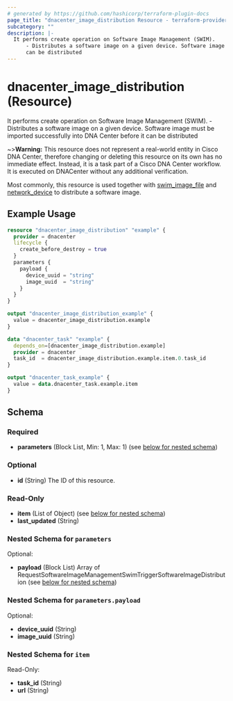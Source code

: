 ```yaml
---
# generated by https://github.com/hashicorp/terraform-plugin-docs
page_title: "dnacenter_image_distribution Resource - terraform-provider-dnacenter"
subcategory: ""
description: |-
  It performs create operation on Software Image Management (SWIM).
      - Distributes a software image on a given device. Software image must be imported successfully into DNA Center before it
      can be distributed
---
```


# dnacenter_image_distribution (Resource)

It performs create operation on Software Image Management (SWIM).
	- Distributes a software image on a given device. Software image must be imported successfully into DNA Center before it
	can be distributed

~>**Warning:**
This resource does not represent a real-world entity in Cisco DNA Center, therefore changing or deleting this resource on its own has no immediate effect.
Instead, it is a task part of a Cisco DNA Center workflow. It is executed on DNACenter without any additional verification.

Most commonly, this resource is used together with [swim_image_file](./swim_image_file.md) and [network_device](./network_device.md) to distribute a software image.

## Example Usage

```terraform
resource "dnacenter_image_distribution" "example" {
  provider = dnacenter
  lifecycle {
    create_before_destroy = true
  }
  parameters {
    payload {
      device_uuid = "string"
      image_uuid  = "string"
    }
  }
}

output "dnacenter_image_distribution_example" {
  value = dnacenter_image_distribution.example
}

data "dnacenter_task" "example" {
  depends_on=[dnacenter_image_distribution.example]
  provider = dnacenter
  task_id  = dnacenter_image_distribution.example.item.0.task_id
}

output "dnacenter_task_example" {
  value = data.dnacenter_task.example.item
}
```

<!-- schema generated by tfplugindocs -->
## Schema

### Required

- **parameters** (Block List, Min: 1, Max: 1) (see [below for nested schema](#nestedblock--parameters))

### Optional

- **id** (String) The ID of this resource.

### Read-Only

- **item** (List of Object) (see [below for nested schema](#nestedatt--item))
- **last_updated** (String)

<a id="nestedblock--parameters"></a>
### Nested Schema for `parameters`

Optional:

- **payload** (Block List) Array of RequestSoftwareImageManagementSwimTriggerSoftwareImageDistribution (see [below for nested schema](#nestedblock--parameters--payload))

<a id="nestedblock--parameters--payload"></a>
### Nested Schema for `parameters.payload`

Optional:

- **device_uuid** (String)
- **image_uuid** (String)



<a id="nestedatt--item"></a>
### Nested Schema for `item`

Read-Only:

- **task_id** (String)
- **url** (String)


